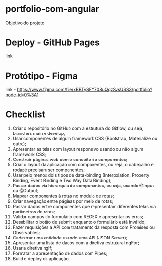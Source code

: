 # portfolio-com-angular

Objetivo do projeto

# Deploy - GitHub Pages

link

# Protótipo - Figma

link - https://www.figma.com/file/xBBTySFY708uQqzSvsUSS3/portfolio?node-id=0%3A1

# Checklist

1. Criar o repositório no GitHub com a estrutura do Gitflow, ou seja, branches main e develop;
2. Usar componentes de algum framework CSS (Bootstrap, Materialize ou outro);
3. Apresentar as telas com layout responsivo usando ou não algum framework CSS;
4. Construir páginas web com o conceito de componentes;
5. Criar o layout da aplicação com componentes, ou seja, o cabeçalho e rodapé precisam ser componentes;
6. Usar pelo menos dois tipos de data-binding (Interpolation, Property Binding, Event Binding e Two Way Data Binding);
7. Passar dados via hierarquia de componentes, ou seja, usando @Input ou @Output;
8. Mapear componentes à rotas no módulo de rotas;
9. Criar navegação entre páginas por meio de rotas;
10. Passar dados entre componentes que representam diferentes telas via parâmetros de rotas;
11. Validar campos do formulário com REGEX e apresentar os erros;
12. Desabilitar o botão de submit enquanto o formulário está inválido;
13. Fazer requisições a API com tratamento da resposta com Promises ou Observables;
14. Cadastrar uma entidade usando uma API (JSON Server);
15. Apresentar uma lista de dados com a diretiva estrutural ngFor;
16. Usar a diretiva ngIf;
17. Formatar a apresentação de dados com Pipes;
18. Build e deploy da aplicação.

